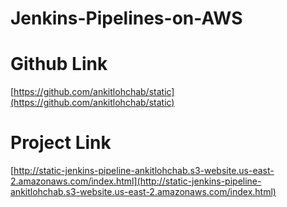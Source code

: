 # Jenkins-Pipelines-on-AWS

# Github Link
[https://github.com/ankitlohchab/static](https://github.com/ankitlohchab/static)

# Project Link
[http://static-jenkins-pipeline-ankitlohchab.s3-website.us-east-2.amazonaws.com/index.html](http://static-jenkins-pipeline-ankitlohchab.s3-website.us-east-2.amazonaws.com/index.html)
